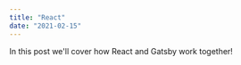 ```yaml
---
title: "React"
date: "2021-02-15"
---
```


In this post we'll cover how React and Gatsby work together!
